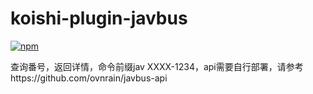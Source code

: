 # koishi-plugin-javbus

[![npm](https://img.shields.io/npm/v/koishi-plugin-javbus?style=flat-square)](https://www.npmjs.com/package/koishi-plugin-javbus)

查询番号，返回详情，命令前缀jav XXXX-1234，api需要自行部署，请参考https://github.com/ovnrain/javbus-api
